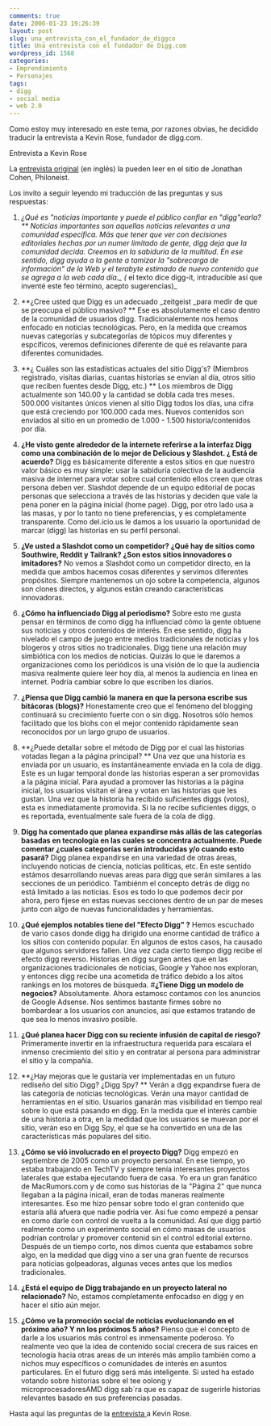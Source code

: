 ```yaml
---
comments: true
date: 2006-01-23 19:26:39
layout: post
slug: una_entrevista_con_el_fundador_de_diggco
title: Una entrevista con el fundador de Digg.com
wordpress_id: 1568
categories:
- Emprendimiento
- Personajes
tags:
- digg
- social media
- web 2.0
---
```


Como estoy muy interesado en este tema, por razones obvias, he decidido traducir la entrevista a Kevin Rose, fundador de digg.com.

Entrevista a Kevin Rose

La [entrevista original](http://replay.waybackmachine.org/20060209031300/http://www.philoneist.com/50226711/interview_with_diggcom_founder_kevin_rose.php) (en inglés) la pueden leer en el sitio de Jonathan Cohen, Philoneist.



Los invito a seguir leyendo mi traducción de las preguntas y sus respuestas:



	
  1. **¿Qué es "noticias importante y puede el público confiar en "digg"earla*? **
Noticias importantes son aquellas noticias relevantes a una comunidad específica. Más que tener que ver con decisiones editoriales hechas por un numer limitado de gente, digg deja que la comunidad decida. Creemos en la sabiduria de la multitud. En ese sentido, digg ayuda a la gente a tamizar la "sobrecarga de información" de la Web y el terabyte estimado de nuevo contenido que se agrega a la web cada día._ (* el texto dice digg-it, intraducible así que inventé este feo término, acepto sugerencias)_

	
  2. **¿Cree usted que Digg es un adecuado _zeitgeist _para medir de que se preocupa el público masivo?
**
Ese es absolutamente el caso dentro de la comunidad de usuarios digg. Tradicionalemente nos hemos enfocado en noticias tecnológicas. Pero, en la medida que creamos nuevas categorías y subcategorías de tópicos muy diferentes y espcíficos, veremos definiciones diferente de qué es relavante para diferentes comunidades.

	
  3. **¿ Cuáles son las estadísticas actuales del sitio Digg's? (Miembros registrado, visitas diarias, cuantas historias se envían al día, otros sitio que reciben fuentes desde Digg, etc.)
**
Los miembros de Digg actualmente son 140.00 y la cantidad se dobla cada tres meses. 500.000 visitantes únicos vienen al sitio Digg todos los días, una cifra que está creciendo por 100.000 cada mes. Nuevos contenidos son enviados al sitio en un promedio de 1.000 - 1.500 historia/contenidos por día.

	
  4. **¿He visto gente alrededor de la internete referirse a la interfaz Digg como una combinación de lo mejor de Delicious y Slashdot. ¿ Está de acuerdo?**
Digg es básicamente diferente a estos sitios en que nuestro valor básico es muy simple: usar la sabiduría colectiva de la audiencia masiva de internet para votar sobre cual contenido ellos creen que otras persona deben ver.
Slashdot depende de un equipo editorial de pocas personas que selecciona a través de las historias y deciden que vale la pena poner en la página inicial (home page). Digg, por otro lado usa a las masas, y por lo tanto no tiene preferencias, y es completamente transparente.
Como del.icio.us le damos a los usuario la oportunidad de marcar (digg) las historias en su perfil personal.

	
  5. **¿Ve usted a Slashdot como un competidor? ¿Qué hay de sitios como Southwire, Reddit y Tailrank? ¿Son estos sitios innovadores o imitadores?**
No vemos a Slashdot como un competidor directo, en la medida que ambos hacemos cosas diferentes y servimos diferentes propósitos. Siempre mantenemos un ojo sobre la competencia, algunos son clones directos, y algunos están creando características innovadoras.

	
  6. **¿Cómo ha influenciado Digg al periodismo?**
Sobre esto me gusta pensar en términos de como digg ha influenciad cómo la gente obtuene sus noticias y otros contenidos de interés. En ese sentido, digg ha nivelado el campo de juego entre medios tradicionales de noticias y los blogeros y otros sitios no tradicionales.
Digg tiene una relación muy simbiótica con los medios de noticias. Quizás lo que le daremos a organizaciones como los periódicos is una visión de lo que la audiencia masiva realmente quiere leer hoy día, al menos la audiencia en linea en internet. Podría cambiar sobre lo que escriben los diarios.

	
  7. **¿Piensa que Digg cambió la manera en que la persona escribe sus bitácoras (blogs)?**
Honestamente creo que el fenómeno del blogging continuará su crecimiento fuerte con o sin digg. Nosotros sólo hemos facilitado que los blohs con el mejor contenido rápidamente sean reconocidos por un largo grupo de usuarios.

	
  8. **¿Puede detallar sobre el método de Digg por el cual las historias votadas llegan a la página principal?
**
Una vez que una historia es enviada por un usuario, es instantáneamente enviada en la cola de digg. Este es un lugar temporal donde las historias esperan a ser promovidas a la página inicial. Para ayudad a promover las historias a la página inicial, los usuarios visitan el área y votan en las historias que les gustan. Una vez que la historia ha recibido suficientes diggs (votos), esta es inmediatamente promovida. Si la no recibe suficientes diggs, o es reportada, eventualmente sale fuera de la cola de digg.

	
  9. **Digg ha comentado que planea expandirse más allás de las categorías basadas en tecnología en las cuales se concentra actualmente. Puede comentar ¿cuales categorías serán introducidas y/o cuando esto pasará?**
Digg planea expandirse en una variedad de otras áreas, incluyendo noticias de ciencia, noticias políticas, etc. En este sentido estámos desarrollando nuevas areas para digg que serán similares a las secciones de un periódico. Tambiénm el concepto detrás de digg no está limitado a las noticias. Esos es todo lo que podemos decir por ahora, pero fijese en estas nuevas secciones dentro de un par de meses junto con algo de nuevas funcionalidades y herramientas.

	
  10. **¿Qué ejemplos notables tiene del "Efecto Digg" ?**
Hemos escuchado de vario casos donde digg ha dirigido una enorme cantidad de tráfico a los sitios con contenido popular. En algunos de estos casos, ha causado que algunos servidores fallen. Una vez cada cierto tiempo digg recibe el efecto digg reverso. Historias en digg surgen antes que en las organizaciones tradicionales de noticias, Google y Yahoo nos exploran, y entonces digg recibe una acometida de tráfico debido a los altos rankings en los motores de búsqueda.
#**¿Tiene Digg un modelo de negocios?**
Absolutamente. Ahora estamosc contamos con los anuncios de Google Adsense. Nos sentimos bastante firmes sobre no bombardear a los usuarios con anuncios, así que estamos tratando de que sea lo menos invasivo posible.

	
  11. **¿Qué planea hacer Digg con su reciente infusión de capital de riesgo?**
Primeramente invertir en la infraestructura requerida para escalara el inmenso crecimiento del sitio y en contratar al persona para administrar el sitio y la compañía.

	
  12. **¿Hay mejoras que le gustaría ver implementadas en un futuro rediseño del sitio Digg? ¿Digg Spy?
**
Verán a digg expandirse fuera de las categoría de noticias tecnológicas. Verán una mayor cantidad de herramientas en el sitio. Usuarios ganarán mas visibilidad en tiempo real sobre lo que está pasando en digg. En la medida que el interés cambie de una historia a otra, en la medidad que los usuarios se muevan por el sitio, verán eso en Digg Spy, el que se ha convertido en una de las características más populares del sitio.

	
  13. **¿Cómo se vió involucrado en el proyecto Digg?**
Digg empezó en septiembre de 2005 como un proyecto personal. En ese tiempo, yo estaba trabajando en TechTV y siempre tenía interesantes proyectos laterales que estaba ejecutando fuera de casa. Yo era un gran fanático de MacRumors.com y de como sus historias de la "Página 2" que nunca llegaban a la página inicail, eran de todas maneras realmente interesantes. Eso me hizo pensar sobre todo el gran contenido que estaría allá afuera que nadie podría ver. Así fue como empezé a pensar en como darle con control de vuelta a la comunidad. Así que digg partió realmente como un experimento social en cómo masas de usuarios podrían controlar y promover contenid sin el control editorial externo. Después de un tiempo corto, nos dimos cuenta que estabamos sobre algo, en la medidad que digg vino a ser una gran fuente de recursos para noticias golpeadoras, algunas veces antes que los medios tradicionales.

	
  14. **¿Está el equipo de Digg trabajando en un proyecto lateral no relacionado?**
No, estamos completamente enfocadso en digg y en hacer el sitio aún mejor.

	
  15. **¿Cómo ve la promoción social de noticias evolucionando en el próximo año? Y nn los próximos 5 años?**
Pienso que el concepto de darle a los usuarios más control es inmensamente poderoso. Yo realmente veo que la idea de contenido social crecera de sus raices en tecnología hacia otras areas de un interés más amplio también como a nichos muy específicos o comunidades de interés en asuntos particulares. En el futuro digg será más inteligente. Si usted ha estado votando sobre historias sobre el tee oolong y microprocesadoresAMD digg sab´ra que es capaz de sugerirle historias relevantes basado en sus preferencias pasadas.


Hasta aquí las preguntas de la [entrevista ](http://replay.waybackmachine.org/20060211180458/http://www.philoneist.com/50226711/interview_with_diggcom_founder_kevin_rose.php)a Kevin Rose.


